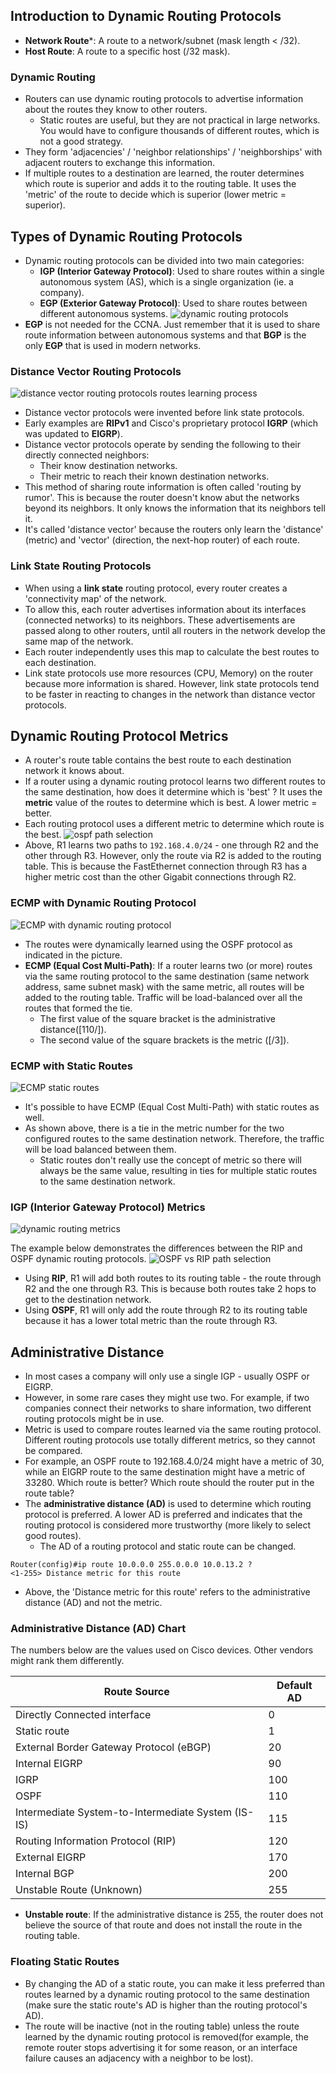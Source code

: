 ## Introduction to Dynamic Routing Protocols
* **Network Route***: A route to a network/subnet (mask length < /32).
* **Host Route**: A route to a specific host (/32 mask).
### Dynamic Routing
* Routers can use dynamic routing protocols to advertise information about the routes they know to other routers.
	* Static routes are useful, but they are not practical in large networks. You would have to configure thousands of different routes, which is not a good strategy.
* They form 'adjacencies' / 'neighbor relationships' / 'neighborships' with adjacent routers to exchange this information.
* If multiple routes to a destination are learned, the router determines which route is superior and adds it to the routing table. It uses the 'metric' of the route to decide which is superior (lower metric = superior).
## Types of Dynamic Routing Protocols
* Dynamic routing protocols can be divided into two main categories:
	* **IGP (Interior Gateway Protocol)**: Used to share routes within a single autonomous system (AS), which is a single organization (ie. a company).
	* **EGP (Exterior Gateway Protocol)**: Used to share routes between different autonomous systems.
![dynamic routing protocols](./img2/dynamic-routing-protocols.png)
* **EGP** is not needed for the CCNA. Just remember that it is used to share route information between autonomous systems and that **BGP** is the only **EGP** that is used in modern networks.
### Distance Vector Routing Protocols
![distance vector routing protocols routes learning process](./img2/distance-vector-routing-process.png)
* Distance vector protocols were invented before link state protocols.
* Early examples are **RIPv1** and Cisco's proprietary protocol **IGRP** (which was updated to **EIGRP**).
* Distance vector protocols operate by sending the following to their directly connected neighbors:
	* Their know destination networks.
	* Their metric to reach their known destination networks.
* This method of sharing route information is often called 'routing by rumor'. This is because the router doesn't know abut the networks beyond its neighbors. It only knows the information that its neighbors tell it.
* It's called 'distance vector' because the routers only learn the 'distance' (metric) and 'vector' (direction, the next-hop router) of each route.
### Link State Routing Protocols
* When using a **link state** routing protocol, every router creates a 'connectivity map' of the network.
* To allow this, each router advertises information about its interfaces (connected networks) to its neighbors. These advertisements are passed along to other routers, until all routers in the network develop the same map of the network.
* Each router independently uses this map to calculate the best routes to each destination.
* Link state protocols use more resources (CPU, Memory) on the router because more information is shared. However, link state protocols tend to be faster in reacting to changes in the network than distance vector protocols.
## Dynamic Routing Protocol Metrics
* A router's route table contains the best route to each destination network it knows about.
* If a router using a dynamic routing protocol learns two different routes to the same destination, how does it determine which is 'best' ? It uses the **metric** value of the routes to determine which is best. A lower metric = better.
* Each routing protocol uses a different metric to determine which route is the best.
![ospf path selection](./img2/ospf-route-path-selection.png)
* Above, R1 learns two paths to `192.168.4.0/24` - one through R2 and the other through R3. However, only the route via R2 is added to the routing table. This is because the FastEthernet connection through R3 has a higher metric cost than the other Gigabit  connections through R2.
### ECMP with Dynamic Routing Protocol
![ECMP with dynamic routing protocol](./img2/ECMP-dynamic-routing.png)
* The routes were dynamically learned using the OSPF protocol as indicated in the picture.
* **ECMP (Equal Cost Multi-Path)**: If a router learns two (or more) routes via the same routing protocol to the same destination (same network address, same subnet mask) with the same metric, all routes will be added to the routing table. Traffic will be load-balanced over all the routes that formed the tie.
	* The first value of the square bracket is the administrative distance([110/]).
	* The second value of the square brackets is the metric ([/3]).
### ECMP with Static Routes
![ECMP static routes](./img2/ecmp-static-routes.png)
* It's possible to have ECMP (Equal Cost Multi-Path) with static routes as well.
* As shown above, there is a tie in the metric number for the two configured routes to the same destination network. Therefore, the traffic will be load balanced between them.
	* Static routes don't really use the concept of metric so there will always be the same value, resulting in ties for multiple static routes to the same destination network.
### IGP (Interior Gateway Protocol) Metrics
![dynamic routing metrics](./img2/dynamic-routing-metrics.png)

The example below demonstrates the differences between the RIP and OSPF dynamic routing protocols.
![OSPF vs RIP path selection](./img2/ospv-vs-rip-path-selection.png)
* Using **RIP**, R1 will add both routes to its routing table - the route through R2 and the one through R3. This is because both routes take 2 hops to get to the destination network.
* Using **OSPF**, R1 will only add the route through R2 to its routing table because it has a lower total metric than the route through R3.
## Administrative Distance
* In most cases a company will only use a single IGP - usually OSPF or EIGRP.
* However, in some rare cases they might use two. For example, if two companies connect their networks to share information, two different routing protocols might be in use.
* Metric is used to compare routes learned via the same routing protocol. Different routing protocols use totally different metrics, so they cannot be compared.
* For example, an OSPF route to 192.168.4.0/24 might have a metric of 30, while an EIGRP route to the same destination might have a metric of 33280. Which route is better? Which route should the router put in the route table?
* The **administrative distance (AD)** is used to determine which routing protocol is preferred. A lower AD is preferred and indicates that the routing protocol is considered more trustworthy (more likely to select good routes).
	* The AD of a routing protocol and static route can be changed.
```
Router(config)#ip route 10.0.0.0 255.0.0.0 10.0.13.2 ?
<1-255> Distance metric for this route
```
* Above, the 'Distance metric for this route' refers to the administrative distance (AD) and not the metric.
### Administrative Distance (AD) Chart
The numbers below are the values used on Cisco devices. Other vendors might rank them differently.

| Route Source                                       | Default AD |
| -------------------------------------------------- | ---------- |
| Directly Connected interface                       | 0          |
| Static route                                       | 1          |
| External Border Gateway Protocol (eBGP)            | 20         |
| Internal EIGRP                                     | 90         |
| IGRP                                               | 100        |
| OSPF                                               | 110        |
| Intermediate System-to-Intermediate System (IS-IS) | 115        |
| Routing Information Protocol (RIP)                 | 120        |
| External EIGRP                                     | 170        |
| Internal BGP                                       | 200        |
| Unstable Route (Unknown)                           | 255        |
* **Unstable route**: If the administrative distance is 255, the router does not believe the source of that route and does not install the route in the routing table.
### Floating Static Routes
* By changing the AD of a static route, you can make it less preferred than routes learned by a dynamic routing protocol to the same destination (make sure the static route's AD is higher than the routing protocol's AD).
* The route will be inactive (not in the routing table) unless the route learned by the dynamic routing protocol is removed(for example, the remote router stops advertising it for some reason, or an interface failure causes an adjacency with a neighbor to be lost).